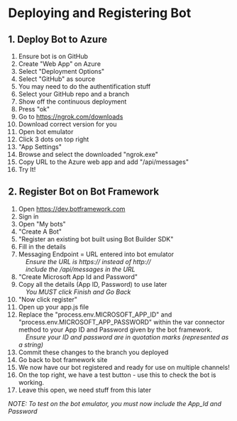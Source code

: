 # Deploying and Registering Bot
## 1. Deploy Bot to Azure
1.  Ensure bot is on GitHub
2.  Create "Web App" on Azure
3.  Select "Deployment Options"
4.  Select "GitHub" as source
5.  You may need to do the authentification stuff
6.  Select your GitHub repo and a branch
7.  Show off the continuous deployment
8.  Press "ok" 
9.  Go to https://ngrok.com/downloads  
10. Download correct version for you  
11. Open bot emulator  
12. Click 3 dots on top right  
13. "App Settings"  
14. Browse and select the downloaded "ngrok.exe"  
15. Copy URL to the Azure web app and add "/api/messages"  
16. Try It!  

## 2. Register Bot on Bot Framework
1.  Open https://dev.botframework.com  
2.  Sign in  
3.  Open "My bots"  
4.  "Create A Bot"  
5.  "Register an existing bot built using Bot Builder SDK"  
6.  Fill in the details  
7.  Messaging Endpoint = URL entered into bot emulator  
		&nbsp;&nbsp;&nbsp;&nbsp;*Ensure the URL is https:// instead of http://*  
		&nbsp;&nbsp;&nbsp;&nbsp;*include the /api/messages in the URL*  
8.  "Create Microsoft App Id and Password"  
9.  Copy all the details (App ID, Password) to use later  
		&nbsp;&nbsp;&nbsp;&nbsp;*You MUST click Finish and Go Back*  
10. "Now click register"  
11. Open up your app.js file  
12. Replace the "process.env.MICROSOFT_APP_ID" and "process.env.MICROSOFT_APP_PASSWORD" within the var connector method to your App ID and Password given by the bot framework.  
        &nbsp;&nbsp;&nbsp;&nbsp;*Ensure your ID and password are in quotation marks (represented as a string)*  
13. Commit these changes to the branch you deployed  
14. Go back to bot framework site  
15. We now have our bot registered and ready for use on multiple channels!  
16. On the top right, we have a test button - use this to check the bot is working.  
17. Leave this open, we need stuff from this later  

*NOTE: To test on the bot emulator, you must now include the App_Id and Password*
